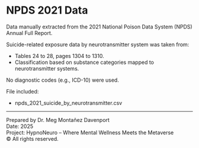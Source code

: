 # NPDS 2021 Data

Data manually extracted from the 2021 National Poison Data System (NPDS) Annual Full Report.

Suicide-related exposure data by neurotransmitter system was taken from:

- Tables 24 to 28, pages 1304 to 1310.
- Classification based on substance categories mapped to neurotransmitter systems.

No diagnostic codes (e.g., ICD-10) were used.

File included:  
- npds_2021_suicide_by_neurotransmitter.csv

---

Prepared by Dr. Meg Montañez Davenport  
Date: 2025  
Project: HypnoNeuro – Where Mental Wellness Meets the Metaverse  
© All rights reserved.

